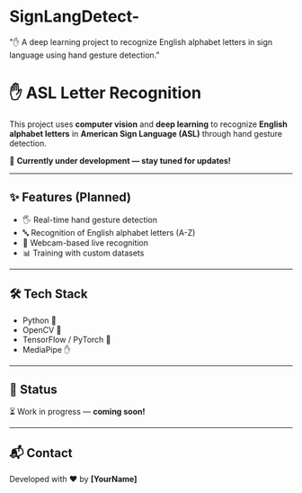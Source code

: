 # SignLangDetect-
"✋ A deep learning project to recognize English alphabet letters in sign language using hand gesture detection."


# ✋ ASL Letter Recognition  

This project uses **computer vision** and **deep learning** to recognize **English alphabet letters** in **American Sign Language (ASL)** through hand gesture detection.  

🚀 **Currently under development — stay tuned for updates!**  

---

## ✨ Features (Planned)
- 🖐️ Real-time hand gesture detection  
- 🔤 Recognition of English alphabet letters (A-Z)  
- 🎥 Webcam-based live recognition  
- 📊 Training with custom datasets  

---

## 🛠️ Tech Stack
- Python 🐍  
- OpenCV 🎥  
- TensorFlow / PyTorch 🧠  
- MediaPipe ✋  

---

## 📅 Status
⏳ Work in progress — **coming soon!**  

---

## 📬 Contact
Developed with ❤️ by **[YourName]**  
